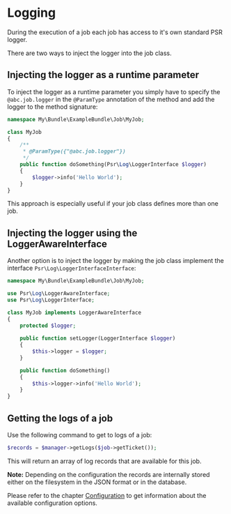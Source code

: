 Logging
=======

During the execution of a job each job has access to it's own standard PSR logger.

There are two ways to inject the logger into the job class.

## Injecting the logger as a runtime parameter

To inject the logger as a runtime parameter you simply have to specify the `@abc.job.logger` in the `@ParamType` annotation of the method and add the logger to the method signature:

```php
namespace My\Bundle\ExampleBundle\Job\MyJob;

class MyJob
{
    /**
     * @ParamType({"@abc.job.logger"})
     */
    public function doSomething(Psr\Log\LoggerInterface $logger)
    {
        $logger->info('Hello World');
    }
}
```

This approach is especially useful if your job class defines more than one job.

## Injecting the logger using the LoggerAwareInterface

Another option is to inject the logger by making the job class implement the interface `Psr\Log\LoggerInterfaceInterface`:

```php
namespace My\Bundle\ExampleBundle\Job\MyJob;

use Psr\Log\LoggerAwareInterface;
use Psr\Log\LoggerInterface;

class MyJob implements LoggerAwareInterface
{
    protected $logger;
    
    public function setLogger(LoggerInterface $logger)
    {
        $this->logger = $logger;
    }

    public function doSomething()
    {
        $this->logger->info('Hello World');
    }
}
```

## Getting the logs of a job

Use the following command to get to logs of a job:

```php
$records = $manager->getLogs($job->getTicket());
```

This will return an array of log records that are available for this job.

__Note:__ Depending on the configuration the records are internally stored either on the filesystem in the JSON format or in the database.

Please refer to the chapter [Configuration](./configuration.md) to get information about the available configuration options.